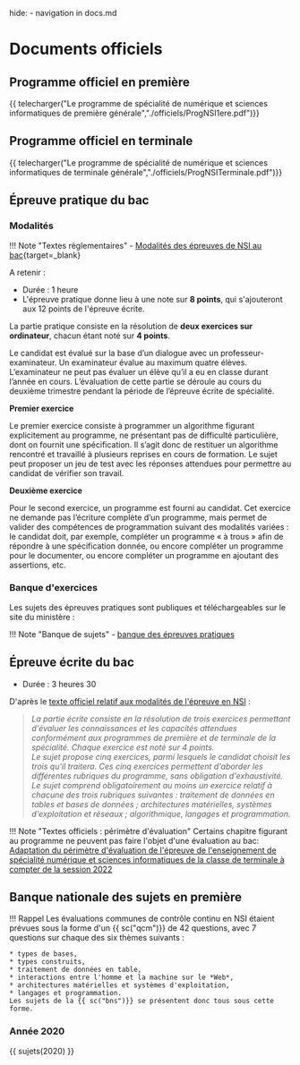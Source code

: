 hide: - navigation  in docs.md
# Documents officiels

## Programme officiel en première

{{ telecharger("Le programme de spécialité de numérique et sciences informatiques de première générale","./officiels/ProgNSI1ere.pdf")}}

## Programme officiel en terminale

{{ telecharger("Le programme de spécialité de numérique et sciences informatiques de terminale générale","./officiels/ProgNSITerminale.pdf")}}


## Épreuve pratique du bac

### Modalités

!!! Note "Textes règlementaires"
    - [Modalités des épreuves de NSI au bac](https://www.education.gouv.fr/bo/20/Special2/MENE2001797N.htm?cid_bo=149244){target=_blank}

A retenir :

- Durée : 1 heure
- L'épreuve pratique donne lieu à une note sur **8 points**, qui s'ajouteront aux 12 points de l'épreuve écrite.

La partie pratique consiste en la résolution de **deux exercices sur ordinateur**, chacun étant noté sur **4 points**.

Le candidat est évalué sur la base d’un dialogue avec un professeur-examinateur. Un examinateur évalue au maximum quatre élèves. L’examinateur ne peut pas évaluer un élève qu’il a eu en classe durant l’année en cours.
L’évaluation de cette partie se déroule au cours du deuxième trimestre pendant la période de l’épreuve écrite de spécialité.

**Premier exercice**

Le premier exercice consiste à programmer un algorithme figurant explicitement au programme, ne présentant pas de difficulté particulière, dont on fournit une spécification. Il s’agit donc de restituer un algorithme rencontré et travaillé à plusieurs reprises en cours de formation. Le sujet peut proposer un jeu de test avec les réponses attendues pour permettre au candidat de vérifier son travail.


**Deuxième exercice**

Pour le second exercice, un programme est fourni au candidat. Cet exercice ne demande pas l’écriture complète d’un programme, mais permet de valider des compétences de programmation suivant des modalités variées : le candidat doit, par exemple, compléter un programme « à trous » afin de répondre à une spécification donnée, ou encore compléter un programme pour le documenter, ou encore compléter un programme en ajoutant des assertions, etc.

### Banque d'exercices

Les sujets des épreuves pratiques sont publiques et téléchargeables sur le site du ministère :

!!! Note "Banque de sujets"
    - [banque des épreuves pratiques](https://eduscol.education.fr/2661/banque-des-epreuves-pratiques-de-specialite-nsi)


## Épreuve écrite du bac

- Durée : 3 heures 30

D'après le [texte officiel relatif aux modalités de l'épreuve en NSI](https://www.education.gouv.fr/bo/20/Special2/MENE2001797N.htm) :

> *La partie écrite consiste en la résolution de trois exercices permettant d'évaluer les connaissances et les capacités attendues conformément aux programmes de première et de terminale de la spécialité. Chaque exercice est noté sur 4 points.  
Le sujet propose cinq exercices, parmi lesquels le candidat choisit les trois qu'il traitera. Ces cinq exercices permettent d'aborder les différentes rubriques du programme, sans obligation d'exhaustivité. Le sujet comprend obligatoirement au moins un exercice relatif à chacune des trois rubriques suivantes : traitement de données en tables et bases de données ; architectures matérielles, systèmes d'exploitation et réseaux ; algorithmique, langages et programmation.*


!!! Note "Textes officiels : périmètre d'évaluation"
    Certains chapitre figurant au programme ne peuvent pas faire l'objet d'une évaluation au bac:  
    [Adaptation du périmètre d'évaluation de l'épreuve de l'enseignement de spécialité numérique et sciences informatiques de la classe de terminale à compter de la session 2022](https://www.education.gouv.fr/bo/21/Hebdo30/MENE2121274N.htm)

## Banque nationale des sujets en première

!!! Rappel
    Les évaluations communes de contrôle continu en NSI étaient prévues sous la forme d'un {{ sc("qcm")}} de 42 questions, avec 7 questions sur chaque des six thèmes suivants :

    * types de bases,
    * types construits,
    * traitement de données en table,
    * interactions entre l'homme et la machine sur le *Web*,
    * architectures matérielles et systèmes d'exploitation,
    * langages et programmation.
    Les sujets de la {{ sc("bns")}} se présentent donc tous sous cette forme.

### Année 2020


{{ sujets(2020) }}